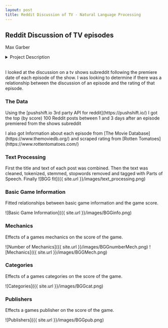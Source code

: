 ```yaml
---
layout: post
title: Reddit Discussion of TV - Natural Language Processing
---
```


## Reddit Discussion of TV episodes
Max Garber

<div><details><summary>Project Description</summary>
  <strong> Backstory: </strong>
    <p> Using data we scrape from the web, what can we learn about our data via unsupervised learning techniques? Extend your analysis by combining unsupervised and supervised learning methods, or by developing a recommender system, etc. </p>

  <strong> Data: </strong>
    <p> type: text data </p>
    <p> acquisition: api's, scraping, etc. </p>
    <p> storage: mongodb </p>
  <strong> Skills & Tools: </strong>
    <p> flask </p>
    <p> mongodb </p>
    <p> nlp </p>
    <p> unsupervised learning </p>
    <p> dimensionality reduction </p>
    <p> topic modeling </p>
    <p> recommender systems </p>
  <strong> Analysis: </strong>
    <p> unsupervised learning (clustering and/or dimensionality reduction) is required, other types of modeling (listed above) are encouraged. </p>
  <hr>
</details><br></div>

I looked at the discussion on a tv shows subreddit following the premiere date of each episode of the show.
I was looking to determine if there was a relationship between the discussion of an episode and the rating of that episode.

### The Data

<p> Using the [pushshift.io 3rd party API for reddit](https://pushshift.io/) I got the top (by score) 100 Reddit posts between 1 and 3 days after an episode premiered from the shows subreddit </p>
<p> I also got Information about each episode from [The Movie Database](https://www.themoviedb.org/) and scraped rating from [Rotten Tomatoes](https://www.rottentomatoes.com/) </p>

### Text Processing

First the title and text of each post was combined. Then the text was cleaned, tokenized, stemmed, stopwords removed and tagged with Parts of Speech. Finally
![BGG fit]({{ site.url }}/images/text_processing.png)

### Basic Game Information

Fitted relationships between basic game information and the game score.

![Basic Game Information]({{ site.url }}/images/BGGinfo.png)

### Mechanics

Effects of a games mechanics on the score of the game.

![Number of Mechanics]({{ site.url }}/images/BGGnumberMech.png)
![Mechanics]({{ site.url }}/images/BGGMech.png)

### Categories

Effects of a games categories on the score of the game.

![Categories]({{ site.url }}/images/BGGcat.png)

### Publishers

Effects a games publisher on the score of the game.

![Publishers]({{ site.url }}/images/BGGpub.png)
